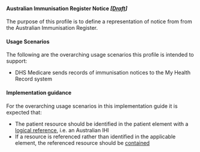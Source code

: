 #### Australian Immunisation Register Notice  *[[Draft](http://hl7.org/fhir/stu3/valueset-publication-status.html)]*
The purpose of this profile is to define a representation of notice from from the Australian Immunisation Register.

#### Usage Scenarios
The following are the overarching usage scenarios this profile is intended to support:
* DHS Medicare sends records of immunisation notices to the My Health Record system

#### Implementation guidance
For the overarching usage scenarios in this implementation guide it is expected that:
* The patient resource should be identified in the patient element with a [logical reference](https://www.hl7.org/fhir/STU3/references.html#logical), i.e. an Australian IHI
* If a resource is referenced rather than identified in the applicable element, the referenced resource should be [contained](https://www.hl7.org/fhir/STU3/references.html#contained)

